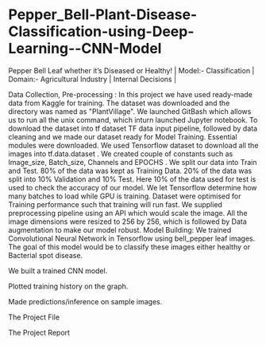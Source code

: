 # Pepper_Bell-Plant-Disease-Classification-using-Deep-Learning--CNN-Model
Pepper Bell Leaf whether it’s Diseased or Healthy!
| Model:- Classification | Domain:- Agricultural Industry | Internal Decisions |

Data Collection, Pre-processing :
In this project we have used ready-made data from Kaggle for training.
The dataset was downloaded and the directory was named as "PlantVillage".
We launched GitBash which allows us to run all the unix command, which inturn launched Jupyter notebook.
To download the dataset into tf dataset TF data input pipeline, followed by data cleaning and we made our dataset ready for Model Training.
Essential modules were downloaded.
We used Tensorflow dataset to download all the images into tf.data.dataset .
We created couple of constants such as Image_size, Batch_size, Channels and EPOCHS .
We split our data into Train and Test.
80% of the data was kept as Training Data.
20% of the data was split into 10% Validation and 10% Test.
Here 10% of the data used for test is used to check the accuracy of our model.
We let Tensorflow determine how many batches to load while GPU is training.
Dataset were optimised for Training performance such that training will run fast.
We supplied preprocessing pipeline using an API which would scale the image.
All the image dimensions were resized to 256 by 256, which is followed by Data augmentation to make our model robust.
Model Building:
We trained Convolutional Neural Network in Tensorflow using bell_pepper leaf images. The goal of this model would be to classify these images either healthy or Bacterial spot disease.

We built a trained CNN model.

Plotted training history on the graph.

Made predictions/inference on sample images.

The Project File

The Project Report
